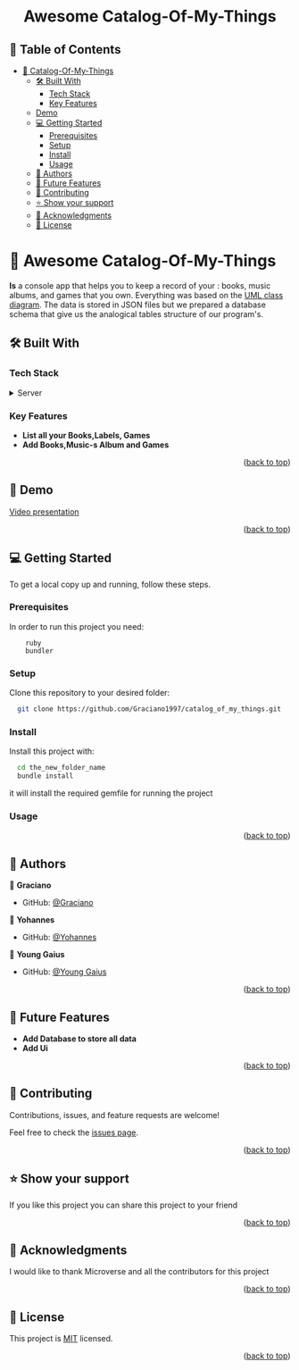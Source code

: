 <a name="readme-top"></a>

<div align="center">

  <h1><b>Awesome Catalog-Of-My-Things</b></h1>

</div>

<!-- TABLE OF CONTENTS -->

## 📗 Table of Contents

- [📖 Catalog-Of-My-Things ](#catalog-of-my-things)
  - [🛠 Built With ](#built-with)
    - [Tech Stack ](#tech-stack)
    - [Key Features ](#key-features)
  - [Demo](#demo)
  - [💻 Getting Started ](#getting-started)
    - [Prerequisites](#prerequisites)
    - [Setup](#setup)
    - [Install](#install)
    - [Usage](#usage)
  - [👥 Authors ](#authors)
  - [🔭 Future Features ](#future-features)
  - [🤝 Contributing ](#contributing)
  - [⭐️ Show your support ](#️show-your-support)
  - [🙏 Acknowledgments ](#acknowledgments)
  - [📝 License ](#license)

<!-- PROJECT DESCRIPTION -->

# 📖 Awesome Catalog-Of-My-Things <a name="about-project"></a>

**Is**  a console app that helps you to keep a record of your : books, music albums, and games that you own. Everything was  based on the [UML class diagram](./uml_catalog.png). The data is stored in JSON files but we prepared a database schema that give us the analogical tables structure  of our  program's.

## 🛠 Built With <a name="built-with"></a>

### Tech Stack <a name="tech-stack"></a>

<details>
  <summary>Server</summary>
    <li><a href="https://www.ruby-lang.org/en/">Ruby</a></li>
</details>

<!-- Features -->

### Key Features <a name="key-features"></a>

- **List all your Books,Labels, Games**
- **Add Books,Music-s Album and Games**



<p align="right">(<a href="#readme-top">back to top</a>)</p>


## 🚀 Demo <a name="demo"></a>
[Video presentation](https://drive.google.com/file/d/1dfksKbotZR6lY-vdbJkmSV7FuP6dxdOe/view?usp=sharing)

<p align="right">(<a href="#readme-top">back to top</a>)</p>

<!-- GETTING STARTED -->

## 💻 Getting Started <a name="getting-started"></a>

To get a local copy up and running, follow these steps.

### Prerequisites

In order to run this project you need:

```
    ruby
    bundler
```

### Setup

Clone this repository to your desired folder:

```bash
  git clone https://github.com/Graciano1997/catalog_of_my_things.git
```

### Install

Install this project with:

```bash
  cd the_new_folder_name
  bundle install
```

it will install the required gemfile for running the project

### Usage

<p align="right">(<a href="#readme-top">back to top</a>)</p>

<!-- AUTHORS -->

## 👥 Authors <a name="author"></a>

👤 **Graciano**

- GitHub: [@Graciano](https://github.com/Graciano1997)

👤 **Yohannes**

- GitHub: [@Yohannes](https://github.com/Zel-hub7)


👤 **Young Gaius**

- GitHub: [@Young Gaius](https://github.com/Young-Gaius)



<p align="right">(<a href="#readme-top">back to top</a>)</p>

<!-- FUTURE FEATURES -->

## 🔭 Future Features <a name="future-features"></a>

- **Add Database to store all data**
- **Add Ui**

<p align="right">(<a href="#readme-top">back to top</a>)</p>

<!-- CONTRIBUTING -->

## 🤝 Contributing <a name="contributing"></a>

Contributions, issues, and feature requests are welcome!

Feel free to check the [issues page](https://github.com/Graciano1997/catalog_of_my_things/issues).

<p align="right">(<a href="#readme-top">back to top</a>)</p>

<!-- SUPPORT -->

## ⭐️ Show your support <a name="support"></a>

If you like this project you can share this project to your friend

<p align="right">(<a href="#readme-top">back to top</a>)</p>

<!-- ACKNOWLEDGEMENTS -->

## 🙏 Acknowledgments <a name="acknowledgements"></a>

I would like to thank Microverse and all the contributors for this project

<p align="right">(<a href="#readme-top">back to top</a>)</p>

<!-- LICENSE -->

## 📝 License <a name="license"></a>

This project is [MIT](./LICENSE) licensed.

<p align="right">(<a href="#readme-top">back to top</a>)</p>